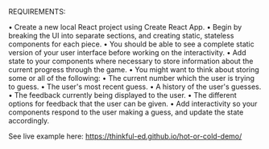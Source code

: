 REQUIREMENTS:

• Create a new local React project using Create React App.
• Begin by breaking the UI into separate sections, and creating static, stateless components for each piece.
• You should be able to see a complete static version of your user interface before working on the interactivity.
• Add state to your components where necessary to store information about the current progress through the game.
• You might want to think about storing some or all of the following:
  • The current number which the user is trying to guess.
  • The user's most recent guess.
  • A history of the user's guesses.
  • The feedback currently being displayed to the user.
  • The different options for feedback that the user can be given.
• Add interactivity so your components respond to the user making a guess, and update the state accordingly.

See live example here: https://thinkful-ed.github.io/hot-or-cold-demo/
